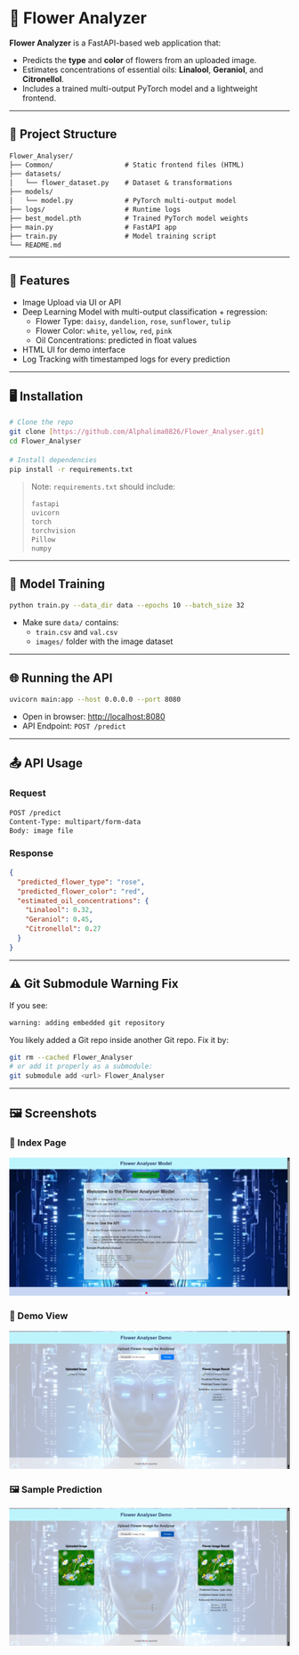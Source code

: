 
# 🌸 Flower Analyzer

**Flower Analyzer** is a FastAPI-based web application that:

- Predicts the **type** and **color** of flowers from an uploaded image.
- Estimates concentrations of essential oils: **Linalool**, **Geraniol**, and **Citronellol**.
- Includes a trained multi-output PyTorch model and a lightweight frontend.

---

## 🔧 Project Structure

```
Flower_Analyser/
├── Common/                  # Static frontend files (HTML)
├── datasets/
│   └── flower_dataset.py    # Dataset & transformations
├── models/
│   └── model.py             # PyTorch multi-output model
├── logs/                    # Runtime logs
├── best_model.pth           # Trained PyTorch model weights
├── main.py                  # FastAPI app
├── train.py                 # Model training script
└── README.md
```

---

## 🚀 Features

- Image Upload via UI or API
- Deep Learning Model with multi-output classification + regression:
  - Flower Type: `daisy`, `dandelion`, `rose`, `sunflower`, `tulip`
  - Flower Color: `white`, `yellow`, `red`, `pink`
  - Oil Concentrations: predicted in float values
- HTML UI for demo interface
- Log Tracking with timestamped logs for every prediction

---

## 🖥️ Installation

```bash
# Clone the repo 
git clone [https://github.com/Alphalima0826/Flower_Analyser.git]
cd Flower_Analyser

# Install dependencies
pip install -r requirements.txt
```

> Note: `requirements.txt` should include:
> ```
> fastapi
> uvicorn
> torch
> torchvision
> Pillow
> numpy
> ```

---

## 🧠 Model Training

```bash
python train.py --data_dir data --epochs 10 --batch_size 32
```

- Make sure `data/` contains:
  - `train.csv` and `val.csv`
  - `images/` folder with the image dataset

---

## 🌐 Running the API

```bash
uvicorn main:app --host 0.0.0.0 --port 8080
```

- Open in browser: [http://localhost:8080](http://localhost:8080)
- API Endpoint: `POST /predict`

---

## 📤 API Usage

### Request

```
POST /predict
Content-Type: multipart/form-data
Body: image file
```

### Response

```json
{
  "predicted_flower_type": "rose",
  "predicted_flower_color": "red",
  "estimated_oil_concentrations": {
    "Linalool": 0.32,
    "Geraniol": 0.45,
    "Citronellol": 0.27
  }
}
```

---

## ⚠️ Git Submodule Warning Fix

If you see:

```bash
warning: adding embedded git repository
```

You likely added a Git repo inside another Git repo. Fix it by:

```bash
git rm --cached Flower_Analyser
# or add it properly as a submodule:
git submodule add <url> Flower_Analyser
```

---

## 🖼️ Screenshots

### 🌼 Index Page
![Index Page](Common/Index.png)

### 🌻 Demo View
![Demo View](Common/Demo_View.png)

### 🖼️ Sample Prediction
![Sample Prediction](Common/sample.png)

